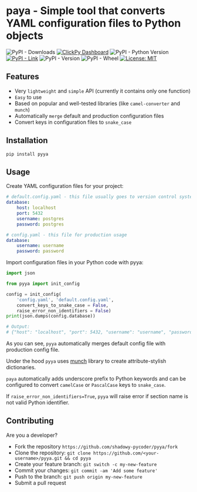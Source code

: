 # paya - Simple tool that converts YAML configuration files to Python objects

![PyPI - Downloads](https://img.shields.io/pypi/dd/pyya)
[![ClickPy Dashboard](https://img.shields.io/badge/clickpy-dashboard-orange)](https://clickpy.clickhouse.com/dashboard/pyya)
![PyPI - Python Version](https://img.shields.io/pypi/pyversions/pyya)
[![PyPI - Link](https://img.shields.io/badge/pypi-link-blue)](https://pypi.org/project/pyya/)
![PyPI - Version](https://img.shields.io/pypi/v/pyya)
![PyPI - Wheel](https://img.shields.io/pypi/wheel/pyya)
[![License: MIT](https://img.shields.io/badge/License-MIT-blue.svg)](https://opensource.org/licenses/MIT)

## Features

- Very `lightweight` and `simple` API (currently it contains only one function)
- `Easy` to use
- Based on popular and well-tested libraries (like `camel-converter` and `munch`)
- Automatically `merge` default and production configuration files
- Convert keys in configuration files to `snake_case`


## Installation

```shell
pip install pyya
```

## Usage

Create YAML configuration files for your project:


```yaml
# default.config.yaml - this file usually goes to version control system
database:   
    host: localhost
    port: 5432
    username: postgres
    password: postgres
```

```yaml
# config.yaml - this file for production usage
database:   
    username: username
    password: password
```

Import configuration files in your Python code with pyya:

```python
import json

from pyya import init_config

config = init_config(
    'config.yaml', 'default.config.yaml', 
    convert_keys_to_snake_case = False,
    raise_error_non_identifiers = False)
print(json.dumps(config.database))

# Output:
# {"host": "localhost", "port": 5432, "username": "username", "password": "password"}

```

As you can see, `pyya` automatically merges default config file with production config file.

Under the hood `pyya` uses [munch](https://pypi.org/project/munch/) library to create attribute-stylish dictionaries.

`paya` automatically adds underscore prefix to Python keywords and can be configured to convert `camelCase` or `PascalCase` keys to `snake_case`. 

If `raise_error_non_identifiers=True`, `pyya` will raise error if section name is not valid Python identifier.

## Contributing

Are you a developer?

- Fork the repository `https://github.com/shadowy-pycoder/pyya/fork`
- Clone the repository: `git clone https://github.com/<your-username>/pyya.git && cd pyya`
- Create your feature branch: `git switch -c my-new-feature`
- Commit your changes: `git commit -am 'Add some feature'`
- Push to the branch: `git push origin my-new-feature`
- Submit a pull request
